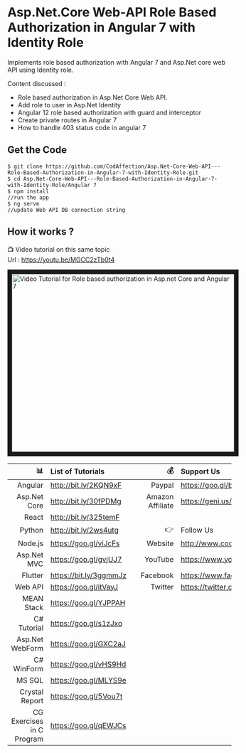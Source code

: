 # Asp.Net.Core Web-API Role Based Authorization in Angular 7 with Identity Role

Implements role based authorization with Angular 7 and Asp.Net core web API using Identity role.

Content discussed :
- Role based authorization in Asp.Net Core Web API.
- Add role to user in Asp.Net Identity
- Angular 12 role based authorization with guard and interceptor
- Create private routes in Angular 7
- How to handle 403 status code in angular 7

## Get the Code

```
$ git clone https://github.com/CodAffection/Asp.Net-Core-Web-API---Role-Based-Authorization-in-Angular-7-with-Identity-Role.git
$ cd Asp.Net-Core-Web-API---Role-Based-Authorization-in-Angular-7-with-Identity-Role/Angular 7
$ npm install
//run the app
$ ng serve
//update Web API DB connection string
```

 ## How it works ?
 
 :tv: Video tutorial on this same topic  
 Url : https://youtu.be/MGCC2zTb0t4
 
<a href="http://www.youtube.com/watch?feature=player_embedded&v=MGCC2zTb0t4
" target="_blank"><img src="http://img.youtube.com/vi/MGCC2zTb0t4/0.jpg" 
alt="Video Tutorial for Role based authorization in Asp.net Core and Angular 7" width="500" height="400" border="10" /></a>


| :bar_chart:               |  List of Tutorials   |   | :moneybag:           | Support Us                           |
|--------------------------:|:---------------------|---|---------------------:|:-------------------------------------|
| Angular                   |http://bit.ly/2KQN9xF |   |Paypal                | https://goo.gl/bPcyXW                |
| Asp.Net Core              |http://bit.ly/30fPDMg |   |Amazon   Affiliate    | https://geni.us/JDzpE                |
| React                     |http://bit.ly/325temF |   |
| Python                    |http://bit.ly/2ws4utg |   | :point_right:        | Follow Us                            |
| Node.js                   |https://goo.gl/viJcFs |   |Website               |http://www.codaffection.com          |
| Asp.Net MVC               |https://goo.gl/gvjUJ7 |   |YouTube               |https://www.youtube.com/codaffection  |
| Flutter                   |https://bit.ly/3ggmmJz|   |Facebook              |https://www.facebook.com/codaffection |
| Web API                   |https://goo.gl/itVayJ |   |Twitter               |https://twitter.com/CodAffection      |
| MEAN Stack                |https://goo.gl/YJPPAH |   |
| C# Tutorial               |https://goo.gl/s1zJxo |   |
| Asp.Net WebForm           |https://goo.gl/GXC2aJ |   |
| C# WinForm                |https://goo.gl/vHS9Hd |   |
| MS SQL                    |https://goo.gl/MLYS9e |   |
| Crystal Report            |https://goo.gl/5Vou7t |   |
| CG Exercises in C Program |https://goo.gl/qEWJCs |   |

